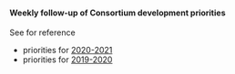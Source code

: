#### Weekly follow-up of Consortium development priorities

See for reference
- priorities for [2020-2021](https://scikit-learn.fondation-inria.fr/technical-committee-february-3-2020/)
- priorities for [2019-2020](https://scikit-learn.fondation-inria.fr/technical-committee-july-4-2019/)
